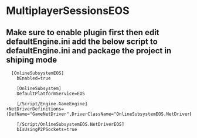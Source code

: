 # MultiplayerSessionsEOS

## Make sure to enable plugin first then edit defaultEngine.ini add the below script to defaultEngine.ini and package the project in shiping mode

```
  [OnlineSubsystemEOS]
    bEnabled=true

    [OnlineSubsystem]
    DefaultPlatformService=EOS

    [/Script/Engine.GameEngine]
+NetDriverDefinitions=(DefName="GameNetDriver",DriverClassName="OnlineSubsystemEOS.NetDriverEOS",DriverClassNameFallback="OnlineSubsystemUtils.IpNetDriver")

    [/Script/OnlineSubsystemEOS.NetDriverEOS]
    bIsUsingP2PSockets=true

```
